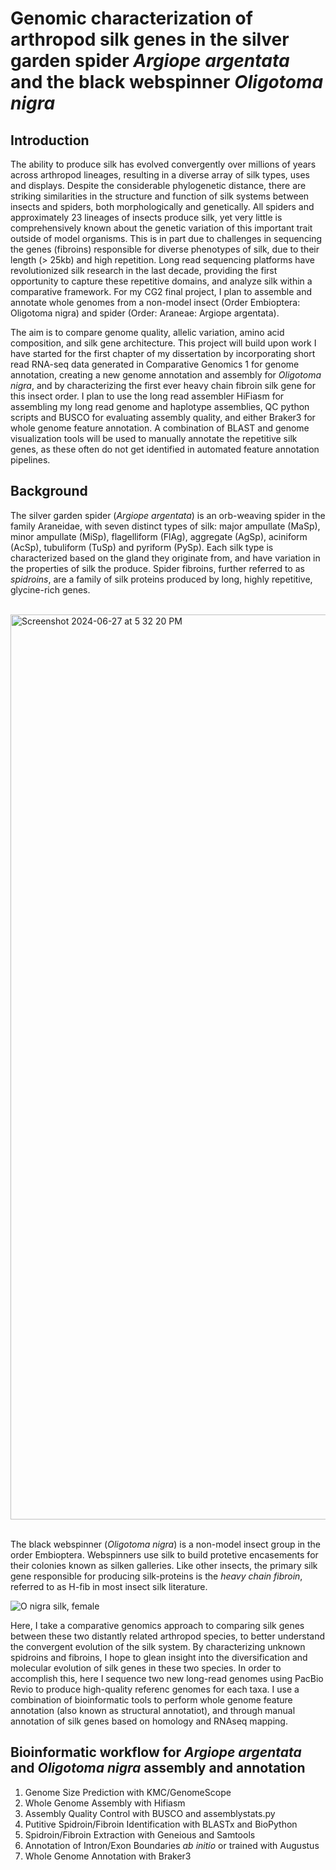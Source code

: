 # Genomic characterization of arthropod silk genes in the silver garden spider _Argiope argentata_ and the black webspinner _Oligotoma nigra_

## Introduction
The ability to produce silk has evolved convergently over millions of years across arthropod lineages, resulting in a diverse array of silk types, uses and displays. Despite the considerable phylogenetic distance, there are striking similarities in the structure and function of silk systems between insects and spiders, both morphologically and genetically. All spiders and approximately 23 lineages of insects produce silk, yet very little is comprehensively known about the genetic variation of this important trait outside of model organisms. This is in part due to challenges in sequencing the genes (fibroins) responsible for diverse phenotypes of silk, due to their length (> 25kb) and high repetition. Long read sequencing platforms have revolutionized silk research in the last decade, providing the first opportunity to capture these repetitive domains, and analyze silk within a comparative framework. For my CG2 final project, I plan to assemble and annotate whole genomes from a non-model insect (Order Embioptera: Oligotoma nigra) and spider (Order: Araneae: Argiope argentata). 

The aim is to compare genome quality, allelic variation, amino acid composition, and silk gene architecture. This project will build upon work I have started for the first chapter of my dissertation by incorporating short read RNA-seq data generated in Comparative Genomics 1 for genome annotation, creating a new genome annotation and assembly for _Oligotoma nigra_, and by characterizing the first ever heavy chain fibroin silk gene for this insect order. I plan to use the long read assembler HiFiasm for assembling my long read genome and haplotype assemblies, QC python scripts and BUSCO for evaluating assembly quality, and either Braker3 for whole genome feature annotation. A combination of BLAST and genome visualization tools will be used to manually annotate the repetitive silk genes, as these often do not get identified in automated feature annotation pipelines.

## Background
The silver garden spider (_Argiope argentata_) is an orb-weaving spider in the family Araneidae, with seven distinct types of silk: major ampullate (MaSp), minor ampullate (MiSp), flagelliform (FlAg), aggregate (AgSp), aciniform (AcSp), tubuliform (TuSp) and pyriform (PySp). Each silk type is characterized based on the gland they originate from, and have variation in the properties of silk the produce. Spider fibroins, further referred to as _spidroins_, are a family of silk proteins produced by long, highly repetitive, glycine-rich genes.

</br>
<img width="1448" alt="Screenshot 2024-06-27 at 5 32 20 PM" src="https://github.com/amandamarkee/spidroins/assets/56971761/c0e7bfcb-6dc7-4d2d-8e73-1a88bfe60c22">
<br/><br/>


The black webspinner (_Oligotoma nigra_) is a non-model insect group in the order Embioptera. Webspinners use silk to build protetive encasements for their colonies known as silken galleries. Like other insects, the primary silk gene responsible for producing silk-proteins is the _heavy chain fibroin_, referred to as H-fib in most insect silk literature. 

![O  nigra silk, female](https://github.com/user-attachments/assets/75a4deb8-7055-4f10-94aa-4185ca7ac3f9)

Here, I take a comparative genomics approach to comparing silk genes between these two distantly related arthropod species, to better understand the convergent evolution of the silk system. By characterizing unknown spidroins and fibroins, I hope to glean insight into the diversification and molecular evolution of silk genes in these two species. In order to accomplish this, here I sequence two new long-read genomes using PacBio Revio to produce high-quality referenc genomes for each taxa. I use a combination of bioinformatic tools to perform whole genome feature annotation (also known as structural annotatiot), and through manual annotation of silk genes based on homology and RNAseq mapping.


## Bioinformatic workflow for _Argiope argentata_ and _Oligotoma nigra_ assembly and annotation

1) Genome Size Prediction with KMC/GenomeScope
2) Whole Genome Assembly with Hifiasm
3) Assembly Quality Control with BUSCO and assemblystats.py 
4) Putitive Spidroin/Fibroin Identification with BLASTx and BioPython
5) Spidroin/Fibroin Extraction with Geneious and Samtools
6) Annotation of Intron/Exon Boundaries _ab initio_ or trained with Augustus
7) Whole Genome Annotation with Braker3

